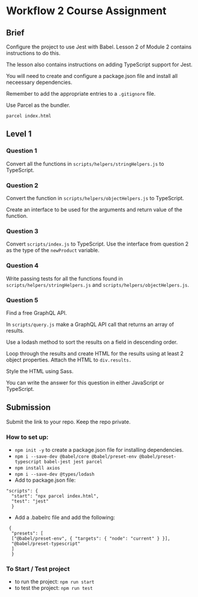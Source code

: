 # Workflow 2 Course Assignment

## Brief

Configure the project to use Jest with Babel. Lesson 2 of Module 2 contains instructions to do this.

The lesson also contains instructions on adding TypeScript support for Jest.

You will need to create and configure a package.json file and install all neceessary dependencies.

Remember to add the appropriate entries to a `.gitignore` file.

Use Parcel as the bundler.

```
parcel index.html
```

## Level 1

### Question 1

Convert all the functions in `scripts/helpers/stringHelpers.js` to TypeScript.

### Question 2

Convert the function in `scripts/helpers/objectHelpers.js` to TypeScript.

Create an interface to be used for the arguments and return value of the function.

### Question 3

Convert `scripts/index.js` to TypeScript. Use the interface from question 2 as the type of the `newProduct` variable.

### Question 4

Write passing tests for all the functions found in `scripts/helpers/stringHelpers.js` and `scripts/helpers/objectHelpers.js`.

### Question 5

Find a free GraphQL API.

In `scripts/query.js` make a GraphQL API call that returns an array of results.

Use a lodash method to sort the results on a field in descending order.

Loop through the results and create HTML for the results using at least 2 object properties. Attach the HTML to `div.results.`

Style the HTML using Sass.

You can write the answer for this question in either JavaScript or TypeScript.

## Submission

Submit the link to your repo. Keep the repo private.

### How to set up:

- `npm init -y` to create a package.json file for installing dependencies.
- `npm i --save-dev @babel/core @babel/preset-env @babel/preset-typescript babel-jest jest parcel`
- `npm install axios`
- `npm i --save-dev @types/lodash`
- Add to package.json file:

```
"scripts": {
  "start": "npx parcel index.html",
  "test": "jest"
  }
```

- Add a .babelrc file and add the following:

```
 {
  "presets": [
  ["@babel/preset-env", { "targets": { "node": "current" } }],
  "@babel/preset-typescript"
  ]
  }
```

### To Start / Test project

- to run the project: `npm run start`
- to test the project: `npm run test`

```

```
